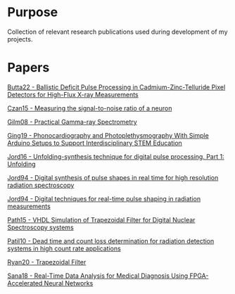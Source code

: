 # Purpose
Collection of relevant research publications used during development of my projects.

# Papers
[Butta22 - Ballistic Deficit Pulse Processing in Cadmium-Zinc-Telluride Pixel Detectors for High-Flux X-ray Measurements](https://doi.org/10.3390/s22093409)

[Czan15 - Measuring the signal-to-noise ratio of a neuron](https://doi.org/10.1073/pnas.1505545112)

[Gilm08 - Practical Gamma-ray Spectrometry](https://nna1989.files.wordpress.com/2015/05/gordon-gilmore-practical-gamma-ray-spectroscopy-2008.pdf)

[Ging19 - Phonocardiography and Photoplethysmography With Simple Arduino Setups to Support Interdisciplinary STEM Education](https://ieeexplore.ieee.org/document/8754669)

[Jord16 - Unfolding-synthesis technique for digital pulse processing. Part 1: Unfolding](https://doi.org/10.1016/j.nima.2015.07.040)

[Jord94 - Digital synthesis of pulse shapes in real time for high resolution radiation spectroscopy](https://doi.org/10.1016/0168-9002(94)91011-1)

[Jord94 - Digital techniques for real-time pulse shaping in radiation measurements](https://doi.org/10.1016/0168-9002(94)91652-7)

[Path15 - VHDL Simulation of Trapezoidal Filter for Digital Nuclear Spectroscopy systems](https://www.ijsrp.org/research-paper-0815/ijsrp-p4475.pdf)

[Patil10 - Dead time and count loss determination for radiation detection systems in high count rate applications](https://scholarsmine.mst.edu/doctoral_dissertations/2148/)

[Ryan20 - Trapezoidal Filter](https://nukephysik101.wordpress.com/2020/03/20/trapezoid-filter/)

[Sana18 - Real-Time Data Analysis for Medical Diagnosis Using FPGA-Accelerated Neural Networks](https://www.researchgate.net/publication/329181118_Real-Time_Data_Analysis_for_Medical_Diagnosis_Using_FPGA-Accelerated_Neural_Networks)

